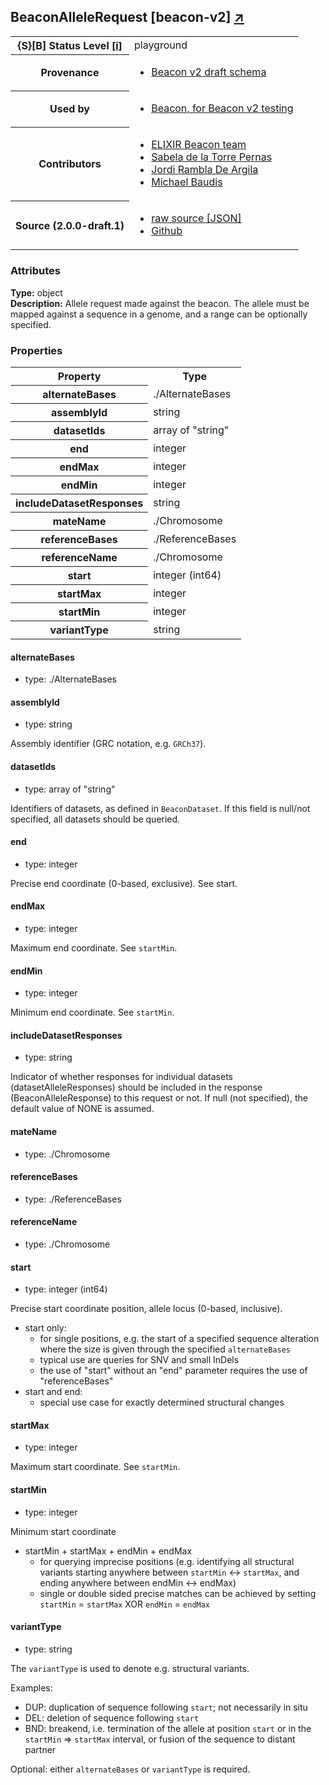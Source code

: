 
<div id="schema-header-title">
  <h2>BeaconAlleleRequest <span id="schema-header-title-project">[beacon-v2] <a href="https://github.com/ga4gh-beacon/specification-v2-test-schemas" target="_BLANK">&nearr;</a></span> </h2>
</div>

<table id="schema-header-table">
  <tr>
    <th>{S}[B] Status Level <a href="https://schemablocks.org/about/sb-status-levels.html">[i]</a></th>
    <td><div id="schema-header-status">playground</div></td>
  </tr>

  <tr>
    <th>Provenance</th>
    <td>
      <ul>
<li><a href="https://github.com/ga4gh-beacon/specification-v2">Beacon v2 draft schema</a></li>
      </ul>
    </td>
  </tr>
  <tr>
    <th>Used by</th>
    <td>
      <ul>
<li><a href="https://github.com/ga4gh-beacon/specification-v2">Beacon, for Beacon v2 testing</a></li>
      </ul>
    </td>
  </tr>

<!--more-->

  <tr>
    <th>Contributors</th>
    <td>
      <ul>
<li><a href="https://beacon-project.io/categories/people.html">ELIXIR Beacon team</a></li>
<li><a href="https://beacon-project.io/people/Sabela-de-la-Torre/">Sabela de la Torre Pernas</a></li>
<li><a href="https://beacon-project.io/people/Jordi-Rambla/">Jordi Rambla De Argila</a></li>
<li><a href="https://orcid.org/0000-0002-9903-4248">Michael Baudis</a></li>
      </ul>
    </td>
  </tr>
  <tr>
    <th>Source (2.0.0-draft.1)</th>
    <td>
      <ul>
        <li><a href="current/BeaconAlleleRequest.json" target="_BLANK">raw source [JSON]</a></li>
        <li><a href="https://github.com/ga4gh-beacon/specification-v2-test-schemas/blob/master/schemas/BeaconAlleleRequest.yaml" target="_BLANK">Github</a></li>
      </ul>
    </td>
  </tr>
</table>

<div id="schema-attributes-title">
  <h3>Attributes</h3>
</div>

  
__Type:__ object  
__Description:__ Allele request made against the beacon. The allele must be mapped 
against a sequence in a genome, and a range can be optionally specified.

### Properties

<table id="schema-properties-table">
  <tr>
    <th>Property</th>
    <th>Type</th>
  </tr>
  <tr>
    <th>alternateBases</th>
    <td>./AlternateBases</td>
  </tr>
  <tr>
    <th>assemblyId</th>
    <td>string</td>
  </tr>
  <tr>
    <th>datasetIds</th>
    <td>array of "string"</td>
  </tr>
  <tr>
    <th>end</th>
    <td>integer</td>
  </tr>
  <tr>
    <th>endMax</th>
    <td>integer</td>
  </tr>
  <tr>
    <th>endMin</th>
    <td>integer</td>
  </tr>
  <tr>
    <th>includeDatasetResponses</th>
    <td>string</td>
  </tr>
  <tr>
    <th>mateName</th>
    <td>./Chromosome</td>
  </tr>
  <tr>
    <th>referenceBases</th>
    <td>./ReferenceBases</td>
  </tr>
  <tr>
    <th>referenceName</th>
    <td>./Chromosome</td>
  </tr>
  <tr>
    <th>start</th>
    <td>integer (int64)</td>
  </tr>
  <tr>
    <th>startMax</th>
    <td>integer</td>
  </tr>
  <tr>
    <th>startMin</th>
    <td>integer</td>
  </tr>
  <tr>
    <th>variantType</th>
    <td>string</td>
  </tr>

</table>


#### alternateBases

* type: ./AlternateBases




#### assemblyId

* type: string

Assembly identifier (GRC notation, e.g. `GRCh37`).



#### datasetIds

* type: array of "string"

Identifiers of datasets, as defined in `BeaconDataset`. If this field is null/not specified, all datasets should be queried.


#### end

* type: integer

Precise end coordinate (0-based, exclusive). See start.


#### endMax

* type: integer

Maximum end coordinate. See `startMin`.



#### endMin

* type: integer

Minimum end coordinate. See `startMin`.



#### includeDatasetResponses

* type: string

Indicator of whether responses for individual datasets (datasetAlleleResponses) should be included in the response (BeaconAlleleResponse) to this request or not. If null (not specified), the default value of NONE is assumed.


#### mateName

* type: ./Chromosome




#### referenceBases

* type: ./ReferenceBases




#### referenceName

* type: ./Chromosome




#### start

* type: integer (int64)

Precise start coordinate position, allele locus (0-based, inclusive).
* start only:
  - for single positions, e.g. the start of a specified sequence 
  alteration where the size is given through the specified 
  `alternateBases`
  - typical use are queries for SNV and small InDels
  - the use of "start" without an "end" parameter requires the use 
  of "referenceBases"
* start and end:
  - special use case for exactly determined structural changes



#### startMax

* type: integer

Maximum start coordinate. See `startMin`.



#### startMin

* type: integer

Minimum start coordinate
* startMin + startMax + endMin + endMax
  - for querying imprecise positions (e.g. identifying all 
  structural variants starting anywhere between `startMin` <-> 
  `startMax`, and ending anywhere between endMin <-> endMax)
  - single or double sided precise matches can be achieved by 
  setting `startMin` = `startMax` XOR `endMin` = `endMax`



#### variantType

* type: string

The `variantType` is used to denote e.g. structural variants.

Examples:
* DUP: duplication of sequence following `start`; not necessarily in
situ
* DEL: deletion of sequence following `start`
* BND: breakend, i.e. termination of the allele at position
      `start` or in the `startMin` => `startMax` interval, or fusion
      of the sequence to distant partner


Optional: either `alternateBases` or `variantType` is required.



